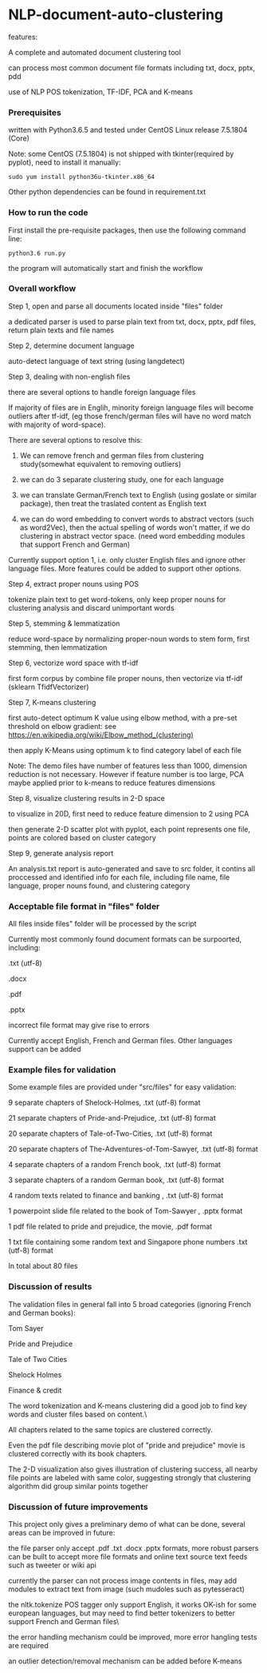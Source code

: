 # NLP-document-auto-clustering

features:

A complete and automated document clustering tool

can process most common document file formats including txt, docx, pptx, pdd

use of NLP POS tokenization, TF-IDF, PCA and K-means

### Prerequisites

written with Python3.6.5 and tested under CentOS Linux release 7.5.1804 (Core) 

Note: some CentOS (7.5.1804) is not shipped with tkinter(required by pyplot), need to install it manually:

```
sudo yum install python36u-tkinter.x86_64
```

Other python dependencies can be found in requirement.txt

### How to run the code

First install the pre-requisite packages, then use the following command line:

```
python3.6 run.py
```

the program will automatically start and finish the workflow

### Overall workflow

Step 1, open and parse all documents located inside "files" folder 

a dedicated parser is used to parse plain text from txt, docx, pptx, pdf files, return plain texts and file names

Step 2, determine document language

auto-detect language of text string (using langdetect)

Step 3, dealing with non-english files

there are several options to handle foreign language files

If majority of files are in Englih, minority foreign language files will become outliers after tf-idf, (eg those french/german files will have no word match with majority of word-space). 

There are several options to resolve this:

1. We can remove french and german files from clustering study(somewhat equivalent to removing outliers)

2. we can do 3 separate clustering study, one for each language

3. we can translate German/French text to English (using goslate or similar package), then treat the traslated content as English text

4. we can do word embedding to convert words to abstract vectors (such as word2Vec), then the actual spelling of words won't matter, if we do clustering in abstract vector space.  (need word embedding modules that support French and German)

Currently support option 1, i.e. only cluster English files and ignore other language files.  More features could be added to support other options.

Step 4, extract proper nouns using POS

tokenize plain text to get word-tokens, only keep proper nouns for clustering analysis and discard unimportant words

Step 5, stemming & lemmatization

reduce word-space by normalizing proper-noun words to stem form, first stemming, then lemmatization

Step 6, vectorize word space with tf-idf 

first form corpus by combine file proper nouns, then vectorize via tf-idf (sklearn TfidfVectorizer)

Step 7, K-means clustering

first auto-detect optimum K value using elbow method, with a pre-set threshold on elbow gradient: see https://en.wikipedia.org/wiki/Elbow_method_(clustering)

then apply K-Means using optimum k to find category label of each file

Note: The demo files have number of features less than 1000, dimension reduction is not necessary. However if feature number is too large, PCA maybe applied prior to k-means to reduce features dimensions

Step 8, visualize clustering results in 2-D space

to visualize in 20D, first need to reduce feature dimension to 2 using PCA

then generate 2-D scatter plot with pyplot, each point represents one file, points are colored based on cluster category

Step 9, generate analysis report

An analysis.txt report is auto-generated and save to src folder, it contins all proccessed and identified info for each file, including file name, file language, proper nouns found, and clustering category

### Acceptable file format in "files" folder

All files inside files" folder will be processed by the script

Currently most commonly found document formats can be surpoorted, including:

.txt (utf-8)

.docx

.pdf

.pptx

incorrect file format may give rise to errors

Currently accept English, French and German files. Other languages support can be added

### Example files for validation

Some example files are provided under "src/files" for easy validation:

9 separate chapters of Shelock-Holmes,		.txt (utf-8) format

21 separate chapters of Pride-and-Prejudice,		.txt (utf-8) format

20 separate chapters of Tale-of-Two-Cities,		.txt (utf-8) format

20 separate chapters of The-Adventures-of-Tom-Sawyer,		.txt (utf-8) format

4 separate chapters of a random French book,		.txt (utf-8) format

3 separate chapters of a random German book,		.txt (utf-8) format

4 random texts related to finance and banking ,		.txt (utf-8) format

1 powerpoint slide file related to the book of Tom-Sawyer ,	.pptx format

1 pdf file related to pride and prejudice, the movie,	 .pdf format

1 txt file containing some random text and Singapore phone numbers	.txt (utf-8) format

In total about 80 files

### Discussion of results

The validation files in general fall into 5 broad categories (ignoring French and German books):

Tom Sayer

Pride and Prejudice

Tale of Two Cities

Shelock Holmes

Finance & credit

The word tokenization and K-means clustering did a good job to find key words and cluster files based on content.\

All chapters related to the same topics are clustered correctly.

Even the pdf file describing movie plot of "pride and prejudice" movie is clustered correctly with its book chapters.

The 2-D visualization also gives illustration of clustering success, all nearby file points are labeled with same color, suggesting strongly that clustering algorithm did group similar points together

### Discussion of future improvements

This project only gives a preliminary demo of what can be done, several areas can be improved in future:

the file parser only accept .pdf .txt .docx .pptx formats,  more robust parsers can be built to accept more file formats and online text source text feeds such as tweeter or wiki api

currently the parser can not process image contents in files, may add modules to extract text from image (such mudoles such as pytesseract)

the nltk.tokenize POS tagger only support English, it works OK-ish for some european languages, but may need to find better tokenizers to better support French and German files\

the error handling mechanism could be improved, more error hangling tests are required

an outlier detection/removal mechanism can be added before K-means












